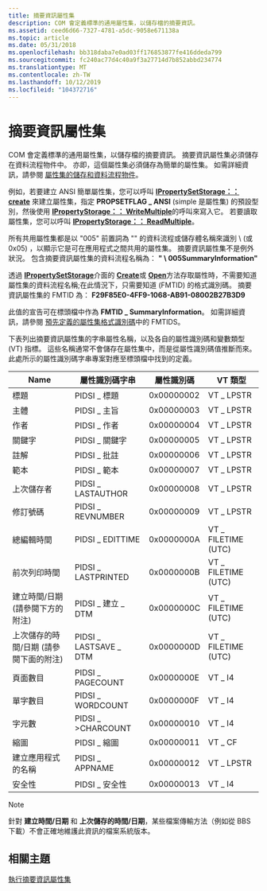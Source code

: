 ```yaml
---
title: 摘要資訊屬性集
description: COM 會定義標準的通用屬性集，以儲存檔的摘要資訊。
ms.assetid: ceed6d66-7327-4781-a5dc-9058e671138a
ms.topic: article
ms.date: 05/31/2018
ms.openlocfilehash: bb318daba7e0ad03ff176853877fe416ddeda799
ms.sourcegitcommit: fc240ac77d4c40a9f3a27714d7b852abbd234774
ms.translationtype: MT
ms.contentlocale: zh-TW
ms.lasthandoff: 10/12/2019
ms.locfileid: "104372716"
---
```

# <a name="the-summary-information-property-set"></a>摘要資訊屬性集

COM 會定義標準的通用屬性集，以儲存檔的摘要資訊。 摘要資訊屬性集必須儲存在資料流程物件中。 亦即，這個屬性集必須儲存為簡單的屬性集。 如需詳細資訊，請參閱 [屬性集的儲存和資料流程物件](storage-vs--stream-for-a-property-set.md)。

例如，若要建立 ANSI 簡單屬性集，您可以呼叫 [**IPropertySetStorage：： create**](/windows/desktop/api/Propidl/nf-propidl-ipropertysetstorage-create) 來建立屬性集，指定 **PROPSETFLAG \_ ANSI** (simple 是屬性集) 的預設型別，然後使用 [**IPropertyStorage：： WriteMultiple**](/windows/desktop/api/Propidl/nf-propidl-ipropertystorage-writemultiple)的呼叫來寫入它。 若要讀取屬性集，您可以呼叫 [**IPropertyStorage：： ReadMultiple**](/windows/desktop/api/Propidl/nf-propidl-ipropertystorage-readmultiple)。

所有共用屬性集都是以 "005" 前置詞為 "" 的資料流程或儲存體名稱來識別 \\ (或 0x05) ，以顯示它是可在應用程式之間共用的屬性集。 摘要資訊屬性集不是例外狀況。 包含摘要資訊屬性集的資料流程名稱為： **" \\ 005SummaryInformation"**

透過 [**IPropertySetStorage**](/windows/desktop/api/Propidl/nn-propidl-ipropertysetstorage)介面的 [**Create**](/windows/desktop/api/Propidl/nf-propidl-ipropertysetstorage-create)或 [**Open**](/windows/desktop/api/Propidl/nf-propidl-ipropertysetstorage-open)方法存取屬性時，不需要知道屬性集的資料流程名稱;在此情況下，只需要知道 (FMTID) 的格式識別碼。 摘要資訊屬性集的 FMTID 為： **F29F85E0-4FF9-1068-AB91-08002B27B3D9**

此值的宣告可在標頭檔中作為 **FMTID \_ SummaryInformation**。 如需詳細資訊，請參閱 [預先定義的屬性集格式識別碼](predefined-property-set-format-identifiers.md)中的 FMTIDS。

下表列出摘要資訊屬性集的字串屬性名稱，以及各自的屬性識別碼和變數類型 (VT) 指標。 這些名稱通常不會儲存在屬性集中，而是從屬性識別碼值推斷而來。 此處所示的屬性識別碼字串專案對應至標頭檔中找到的定義。

| Name | 屬性識別碼字串 | 屬性識別碼 | VT 類型 |
|------|--------------------|-------------|---------|
| 標題 | PIDSI \_ 標題 | 0x00000002 | VT \_ LPSTR  |
| 主體 | PIDSI \_ 主旨 | 0x00000003 | VT \_ LPSTR |
| 作者 | PIDSI \_ 作者 | 0x00000004 | VT \_ LPSTR |
| 關鍵字 | PIDSI \_ 關鍵字 | 0x00000005 | VT \_ LPSTR |
| 註解 | PIDSI \_ 批註 | 0x00000006 | VT \_ LPSTR |
| 範本 | PIDSI \_ 範本 | 0x00000007 | VT \_ LPSTR |
| 上次儲存者 | PIDSI \_ LASTAUTHOR | 0x00000008 | VT \_ LPSTR |
| 修訂號碼 | PIDSI \_ REVNUMBER | 0x00000009 | VT \_ LPSTR |
| 總編輯時間 | PIDSI \_ EDITTIME | 0x0000000A | VT \_ FILETIME (UTC)  |
| 前次列印時間 | PIDSI \_ LASTPRINTED | 0x0000000B | VT \_ FILETIME (UTC)  |
| 建立時間/日期 (請參閱下方的附注)  | PIDSI \_ 建立 \_ DTM | 0x0000000C | VT \_ FILETIME (UTC)  |
| 上次儲存的時間/日期 (請參閱下面的附注)  | PIDSI \_ LASTSAVE \_ DTM | 0x0000000D | VT \_ FILETIME (UTC)  |
| 頁面數目 | PIDSI \_ PAGECOUNT | 0x0000000E | VT \_ I4 |
| 單字數目 | PIDSI \_ WORDCOUNT | 0x0000000F | VT \_ I4 |
| 字元數 | PIDSI \_ >CHARCOUNT | 0x00000010 | VT \_ I4 |
| 縮圖 | PIDSI \_ 縮圖 | 0x00000011 | VT \_ CF |
| 建立應用程式的名稱 | PIDSI \_ APPNAME | 0x00000012 | VT \_ LPSTR |
| 安全性 | PIDSI \_ 安全性 | 0x00000013 | VT \_ I4 |

> [!NOTE]
> 針對 **建立時間/日期** 和 **上次儲存的時間/日期**，某些檔案傳輸方法（例如從 BBS 下載）不會正確地維護此資訊的檔案系統版本。

## <a name="related-topics"></a>相關主題

<dl> <dt>

[執行摘要資訊屬性集](implementing-the-summary-information-property-set.md)
</dt> </dl>

 

 




